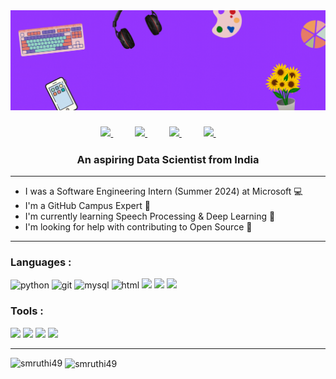 <img src="https://github.com/smruthi49/smruthi49/blob/main/SMRUTHI%20balaji.gif" alt="Hi ! I'm Smruthi" width=100% height=50%  title="Hi ! I'm Smruthi"/>
<div align="justify">
<h3 align="center">
<a href="[https://www.linkedin.com/in/rezshakeri/](https://linkedin.com/in/smruthi-balaji)">
<img src="https://img.shields.io/badge/Linkedin-%231DA1F2.svg?style=for-the-badge&logo=Linkedin&logoColor=white">
</a>
&nbsp;&nbsp;&nbsp;&nbsp;&nbsp;&nbsp;&nbsp;&nbsp;
  
<a href="https://www.leetcode.com/smruthi49">
<img src="https://img.shields.io/badge/LeetCode-000000?style=for-the-badge&logo=LeetCode&logoColor=#d16c06">
</a>
&nbsp;&nbsp;&nbsp;&nbsp;&nbsp;&nbsp;&nbsp;&nbsp;

<a href="[https://www.twitter.com/rzashakeri/](https://kaggle.com/smruthiiii)">
<img src="https://img.shields.io/badge/Kaggle-035a7d?style=for-the-badge&logo=kaggle&logoColor=white">
</a>
&nbsp;&nbsp;&nbsp;&nbsp;&nbsp;&nbsp;&nbsp;&nbsp;
  
<a href="https://twitter.com/smruthiiii_">
<img src="https://img.shields.io/badge/Twitter-%231DA1F2.svg?style=for-the-badge&logo=Twitter&logoColor=white">
</a>
&nbsp;&nbsp;&nbsp;&nbsp;&nbsp;&nbsp;&nbsp;&nbsp;
</h3>

<h3 align="center">An aspiring Data Scientist from India</h3>

-------

- I was a Software Engineering Intern (Summer 2024) at Microsoft 💻
- I'm a GitHub Campus Expert 🚩
- I'm currently learning Speech Processing & Deep Learning 📖
- I'm looking for help with contributing to Open Source 🤝

-------

<h3 align="left">Languages :</h3>

<img src="https://cdn.jsdelivr.net/gh/devicons/devicon/icons/python/python-original.svg" height=40 title = "python"/> <img src="https://www.vectorlogo.zone/logos/git-scm/git-scm-icon.svg" height=40 title = "git"/> <img src="https://cdn.jsdelivr.net/gh/devicons/devicon/icons/mysql/mysql-original-wordmark.svg" height=40 title="mysql" />  <img src="https://www.vectorlogo.zone/logos/w3_html5/w3_html5-icon.svg" height=40 title = "html"/> <img src="https://cdn.jsdelivr.net/gh/devicons/devicon/icons/css3/css3-original.svg" height=40 /> <img src="https://cdn.jsdelivr.net/gh/devicons/devicon/icons/java/java-original.svg" height=40 /> <img src="https://cdn.jsdelivr.net/gh/devicons/devicon/icons/c/c-original.svg" height=40 />

<h3 align="left">Tools :</h3>
 <img src="https://cdn.jsdelivr.net/gh/devicons/devicon/icons/vscode/vscode-original.svg" height=40 />  <img src="https://cdn.jsdelivr.net/gh/devicons/devicon/icons/firefox/firefox-original.svg" height=40 /> <img src="https://cdn.jsdelivr.net/gh/devicons/devicon/icons/jupyter/jupyter-original-wordmark.svg" height=40 />  <img src="https://www.vectorlogo.zone/logos/canva/canva-icon.svg" height=40 />


-------

<p><img align="left" src="https://github-readme-stats.vercel.app/api/top-langs?username=smruthi49&show_icons=true&locale=en&layout=compact&theme=omni" alt="smruthi49" /></p>

<p>&nbsp;<img align="center" src="https://github-readme-stats.vercel.app/api?username=smruthi49&show_icons=true&hide=contribs,stars&cache_seconds=86400&theme=omni" alt="smruthi49" /></p>
